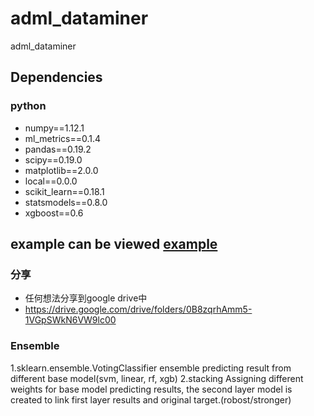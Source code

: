 # adml_dataminer
adml_dataminer

## Dependencies
### python
- numpy==1.12.1
- ml_metrics==0.1.4
- pandas==0.19.2
- scipy==0.19.0
- matplotlib==2.0.0
- local==0.0.0
- scikit_learn==0.18.1
- statsmodels==0.8.0
- xgboost==0.6

## example can be viewed [example]()

### 分享
- 任何想法分享到google drive中
- https://drive.google.com/drive/folders/0B8zqrhAmm5-1VGpSWkN6VW9lc00
### Ensemble 
1.sklearn.ensemble.VotingClassifier
ensemble predicting result from different base model(svm, linear, rf, xgb)
2.stacking 
Assigning different weights for base model predicting results, the second layer model is created
to link first layer results and original target.(robost/stronger)
 

